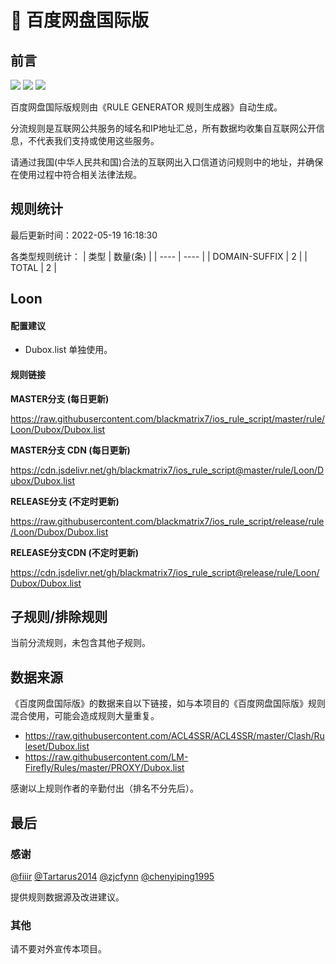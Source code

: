 # 🧸 百度网盘国际版

## 前言

![](https://shields.io/badge/-移除重复规则-ff69b4) ![](https://shields.io/badge/-DOMAIN与DOMAIN--SUFFIX合并-green) ![](https://shields.io/badge/-IP--CIDR(6)合并-blueviolet) 

百度网盘国际版规则由《RULE GENERATOR 规则生成器》自动生成。

分流规则是互联网公共服务的域名和IP地址汇总，所有数据均收集自互联网公开信息，不代表我们支持或使用这些服务。

请通过我国(中华人民共和国)合法的互联网出入口信道访问规则中的地址，并确保在使用过程中符合相关法律法规。

## 规则统计

最后更新时间：2022-05-19 16:18:30

各类型规则统计：
| 类型 | 数量(条)  | 
| ---- | ----  |
| DOMAIN-SUFFIX | 2  | 
| TOTAL | 2  | 


## Loon 

#### 配置建议
- Dubox.list 单独使用。

#### 规则链接
**MASTER分支 (每日更新)**

https://raw.githubusercontent.com/blackmatrix7/ios_rule_script/master/rule/Loon/Dubox/Dubox.list

**MASTER分支 CDN (每日更新)**

https://cdn.jsdelivr.net/gh/blackmatrix7/ios_rule_script@master/rule/Loon/Dubox/Dubox.list

**RELEASE分支 (不定时更新)**

https://raw.githubusercontent.com/blackmatrix7/ios_rule_script/release/rule/Loon/Dubox/Dubox.list

**RELEASE分支CDN (不定时更新)**

https://cdn.jsdelivr.net/gh/blackmatrix7/ios_rule_script@release/rule/Loon/Dubox/Dubox.list

## 子规则/排除规则


当前分流规则，未包含其他子规则。

## 数据来源

《百度网盘国际版》的数据来自以下链接，如与本项目的《百度网盘国际版》规则混合使用，可能会造成规则大量重复。

- https://raw.githubusercontent.com/ACL4SSR/ACL4SSR/master/Clash/Ruleset/Dubox.list
- https://raw.githubusercontent.com/LM-Firefly/Rules/master/PROXY/Dubox.list


感谢以上规则作者的辛勤付出（排名不分先后）。

## 最后

### 感谢

[@fiiir](https://github.com/fiiir) [@Tartarus2014](https://github.com/Tartarus2014) [@zjcfynn](https://github.com/zjcfynn) [@chenyiping1995](https://github.com/chenyiping1995) 

提供规则数据源及改进建议。

### 其他

请不要对外宣传本项目。